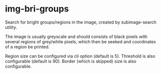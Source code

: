 # img-bri-groups
Search for bright groups/regions in the image, created by subimage-search utility.

The image is usually greyscale and should consists of black pixels with several regions of grey/white pixels, which then be seeked and coordinates of a region be printed.

Region size can be configured via cli option (default is 5).
Threshold is also configurable (default is 90).
Border (which is skipped) size is also configurable.
